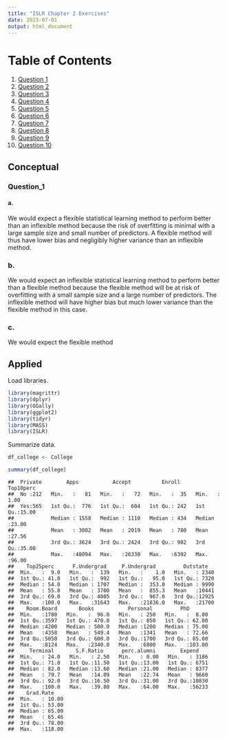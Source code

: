 ```yaml
---
title: "ISLR Chapter 2 Exercises"
date: 2023-07-01
output: html_document
---
```


# Table of Contents
1. [Question 1](#Question_1)
2. [Question 2](#Question_2)
3. [Question 3](#Question_3)
4. [Question 4](#Question_4)
5. [Question 5](#Question_5)
6. [Question 6](#Question_6)
7. [Question 7](#Question_7)
8. [Question 8](#Question_8)
9. [Question 9](#Question_9)
10. [Question 10](#Question_10)


## Conceptual

### Question_1

#### a.
We would expect a flexible statistical learning method to perform better than
an inflexible method because the risk of overfitting is minimal with a large sample
size and small number of predictors. A flexible method will thus have lower bias
and negligibly higher variance than an inflexible method.

### b.
We would expect an inflexible statistical learning method to perform better than a
flexible method because the flexible method will be at risk of overfitting with a small sample size
and a large number of predictors. The inflexible method will have higher bias but much lower variance
than the flexible method in this case.

### c.
We would expect the flexible method


## Applied

Load libraries.

```r
library(magrittr)
library(dplyr)
library(GGally)
library(ggplot2)
library(tidyr)
library(MASS)
library(ISLR)
```

Summarize data.

```r
df_college <- College

summary(df_college)
```

```
##  Private        Apps           Accept          Enroll       Top10perc    
##  No :212   Min.   :   81   Min.   :   72   Min.   :  35   Min.   : 1.00  
##  Yes:565   1st Qu.:  776   1st Qu.:  604   1st Qu.: 242   1st Qu.:15.00  
##            Median : 1558   Median : 1110   Median : 434   Median :23.00  
##            Mean   : 3002   Mean   : 2019   Mean   : 780   Mean   :27.56  
##            3rd Qu.: 3624   3rd Qu.: 2424   3rd Qu.: 902   3rd Qu.:35.00  
##            Max.   :48094   Max.   :26330   Max.   :6392   Max.   :96.00  
##    Top25perc      F.Undergrad     P.Undergrad         Outstate    
##  Min.   :  9.0   Min.   :  139   Min.   :    1.0   Min.   : 2340  
##  1st Qu.: 41.0   1st Qu.:  992   1st Qu.:   95.0   1st Qu.: 7320  
##  Median : 54.0   Median : 1707   Median :  353.0   Median : 9990  
##  Mean   : 55.8   Mean   : 3700   Mean   :  855.3   Mean   :10441  
##  3rd Qu.: 69.0   3rd Qu.: 4005   3rd Qu.:  967.0   3rd Qu.:12925  
##  Max.   :100.0   Max.   :31643   Max.   :21836.0   Max.   :21700  
##    Room.Board       Books           Personal         PhD        
##  Min.   :1780   Min.   :  96.0   Min.   : 250   Min.   :  8.00  
##  1st Qu.:3597   1st Qu.: 470.0   1st Qu.: 850   1st Qu.: 62.00  
##  Median :4200   Median : 500.0   Median :1200   Median : 75.00  
##  Mean   :4358   Mean   : 549.4   Mean   :1341   Mean   : 72.66  
##  3rd Qu.:5050   3rd Qu.: 600.0   3rd Qu.:1700   3rd Qu.: 85.00  
##  Max.   :8124   Max.   :2340.0   Max.   :6800   Max.   :103.00  
##     Terminal       S.F.Ratio      perc.alumni        Expend     
##  Min.   : 24.0   Min.   : 2.50   Min.   : 0.00   Min.   : 3186  
##  1st Qu.: 71.0   1st Qu.:11.50   1st Qu.:13.00   1st Qu.: 6751  
##  Median : 82.0   Median :13.60   Median :21.00   Median : 8377  
##  Mean   : 79.7   Mean   :14.09   Mean   :22.74   Mean   : 9660  
##  3rd Qu.: 92.0   3rd Qu.:16.50   3rd Qu.:31.00   3rd Qu.:10830  
##  Max.   :100.0   Max.   :39.80   Max.   :64.00   Max.   :56233  
##    Grad.Rate     
##  Min.   : 10.00  
##  1st Qu.: 53.00  
##  Median : 65.00  
##  Mean   : 65.46  
##  3rd Qu.: 78.00  
##  Max.   :118.00
```
